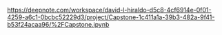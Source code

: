 
https://deepnote.com/workspace/david-l-hiraldo-d5c8-4cf6914e-0f01-4259-a6c1-0bcbc52229d3/project/Capstone-1c411a1a-39b3-482a-9f41-b53f24acaa96/%2FCapstone.ipynb
